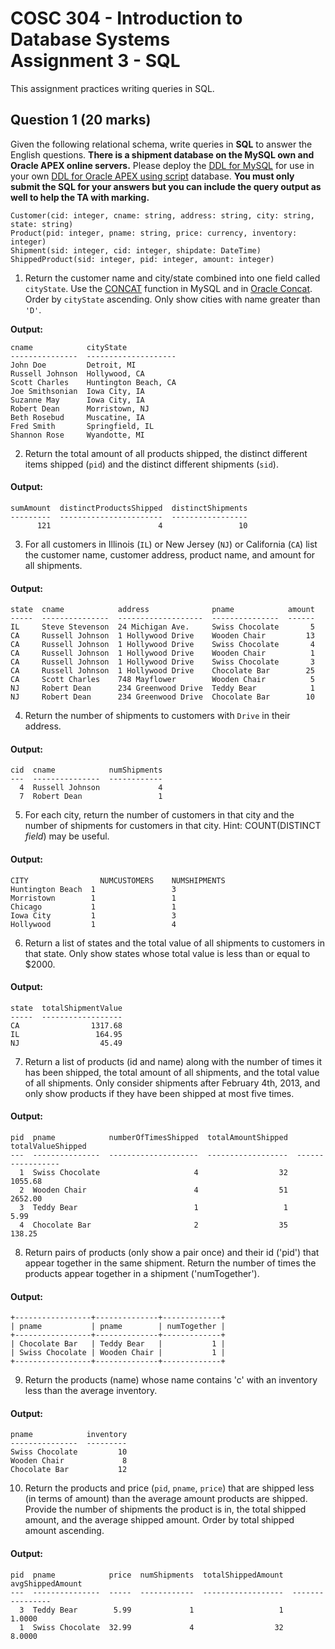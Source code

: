 # COSC 304 - Introduction to Database Systems<br>Assignment 3 - SQL

This assignment practices writing queries in SQL.

## Question 1 (20 marks)

Given the following relational schema, write queries in **SQL** to answer the English questions. **There is a shipment database on the MySQL own and Oracle APEX online servers.** Please deploy the [DDL for MySQL](ShipmentMySQL.sql) for use in your own [DDL for Oracle APEX using script](ShipmentLab3Oracle.sql) database. **You must only submit the SQL for your answers but you can include the query output as well to help the TA with marking.**

```
Customer(cid: integer, cname: string, address: string, city: string, state: string)
Product(pid: integer, pname: string, price: currency, inventory: integer)
Shipment(sid: integer, cid: integer, shipdate: DateTime)
ShippedProduct(sid: integer, pid: integer, amount: integer)
```

1. Return the customer name and city/state combined into one field called `cityState`. Use the [CONCAT](https://dev.mysql.com/doc/refman/8.0/en/string-functions.html#function_concat) function in MySQL and in [Oracle Concat](https://www.oracletutorial.com/oracle-string-functions/oracle-concat/). Order by `cityState` ascending. Only show cities with name greater than `'D'`.

**Output:**
```
cname            cityState           
---------------  --------------------
John Doe         Detroit, MI         
Russell Johnson  Hollywood, CA       
Scott Charles    Huntington Beach, CA
Joe Smithsonian  Iowa City, IA       
Suzanne May      Iowa City, IA       
Robert Dean      Morristown, NJ      
Beth Rosebud     Muscatine, IA       
Fred Smith       Springfield, IL     
Shannon Rose     Wyandotte, MI  
```

2. Return the total amount of all products shipped, the distinct different items shipped (`pid`) and the distinct different shipments (`sid`).

#### Output:
```
sumAmount  distinctProductsShipped  distinctShipments
---------  -----------------------  -----------------
      121                        4                 10
```

3. For all customers in Illinois (`IL`) or New Jersey (`NJ`) or California (`CA`) list the customer name, customer address, product name, and amount for all shipments.

#### Output:
```
state  cname            address              pname            amount
-----  ---------------  -------------------  ---------------  ------
IL     Steve Stevenson  24 Michigan Ave.     Swiss Chocolate       5
CA     Russell Johnson  1 Hollywood Drive    Wooden Chair         13
CA     Russell Johnson  1 Hollywood Drive    Swiss Chocolate       4
CA     Russell Johnson  1 Hollywood Drive    Wooden Chair          1
CA     Russell Johnson  1 Hollywood Drive    Swiss Chocolate       3
CA     Russell Johnson  1 Hollywood Drive    Chocolate Bar        25
CA     Scott Charles    748 Mayflower        Wooden Chair          5
NJ     Robert Dean      234 Greenwood Drive  Teddy Bear            1
NJ     Robert Dean      234 Greenwood Drive  Chocolate Bar        10
```

4. Return the number of shipments to customers with `Drive` in their address.

#### Output:
```
cid  cname            numShipments
---  ---------------  ------------
  4  Russell Johnson             4
  7  Robert Dean                 1
```

5. For each city, return the number of customers in that city and the number of shipments for customers in that city. Hint: COUNT(DISTINCT *field*) may be useful.

#### Output:
```
CITY	            NUMCUSTOMERS	NUMSHIPMENTS
Huntington Beach  1                 3
Morristown        1                 1
Chicago           1                 1
Iowa City         1                 3
Hollywood         1                 4           

```

6. Return a list of states and the total value of all shipments to customers in that state. Only show states whose total value is less than or equal to $2000.

#### Output:
```
state  totalShipmentValue
-----  ------------------
CA                1317.68
IL                 164.95
NJ                  45.49
```

7. Return a list of products (id and name) along with the number of times it has been shipped, the total amount of all shipments, and the total value of all shipments. Only consider shipments after February 4th, 2013, and only show products if they have been shipped at most five times.

#### Output:
```
pid  pname            numberOfTimesShipped  totalAmountShipped  totalValueShipped
---  ---------------  --------------------  ------------------  -----------------
  1  Swiss Chocolate                     4                  32            1055.68
  2  Wooden Chair                        4                  51            2652.00
  3  Teddy Bear                          1                   1               5.99
  4  Chocolate Bar                       2                  35             138.25
```

8. Return pairs of products (only show a pair once) and their id ('pid') that appear together in the same shipment. Return the number of times the products appear together in a shipment ('numTogether'). 

#### Output:
```
+-----------------+--------------+-------------+
| pname           | pname        | numTogether |
+-----------------+--------------+-------------+
| Chocolate Bar   | Teddy Bear   |           1 |
| Swiss Chocolate | Wooden Chair |           1 |
+-----------------+--------------+-------------+
```

9. Return the products (name) whose name contains 'c' with an inventory less than the average inventory.

#### Output:
```
pname            inventory
---------------  ---------
Swiss Chocolate         10
Wooden Chair             8
Chocolate Bar           12
```

10. Return the products and price (`pid`, `pname`, `price`) that are shipped less (in terms of amount) than the average amount products are shipped. Provide the number of shipments the product is in, the total shipped amount, and the average shipped amount. Order by total shipped amount ascending.

#### Output:
```
pid  pname            price  numShipments  totalShippedAmount  avgShippedAmount
---  ---------------  -----  ------------  ------------------  ----------------
  3  Teddy Bear        5.99             1                   1            1.0000
  1  Swiss Chocolate  32.99             4                  32            8.0000
```
